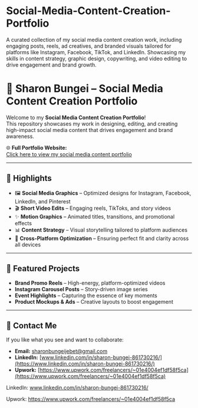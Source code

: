 # Social-Media-Content-Creation-Portfolio
A curated collection of my social media content creation work, including engaging posts, reels, ad creatives, and branded visuals tailored for platforms like Instagram, Facebook, TikTok, and LinkedIn. Showcasing my skills in content strategy, graphic design, copywriting, and video editing to drive engagement and brand growth.
# 📱 Sharon Bungei – Social Media Content Creation Portfolio

Welcome to my **Social Media Content Creation Portfolio**!  
This repository showcases my work in designing, editing, and creating high-impact social media content that drives engagement and brand awareness.

🌐 **Full Portfolio Website:**  
[Click here to view my social media content portfolio](https://sharonbungeiblog.wordpress.com/portfolio/sharon-bungei-video-editor-portfolio/)

---

## 🌟 Highlights
- 🖼 **Social Media Graphics** – Optimized designs for Instagram, Facebook, LinkedIn, and Pinterest
- 🎬 **Short Video Edits** – Engaging reels, TikToks, and story videos
- ✨ **Motion Graphics** – Animated titles, transitions, and promotional effects
- 📊 **Content Strategy** – Visual storytelling tailored to platform audiences
- 📱 **Cross-Platform Optimization** – Ensuring perfect fit and clarity across all devices

---

## 📌 Featured Projects
- **Brand Promo Reels** – High-energy, platform-optimized videos
- **Instagram Carousel Posts** – Story-driven image series
- **Event Highlights** – Capturing the essence of key moments
- **Product Mockups & Ads** – Creative layouts to boost engagement

---

## 📧 Contact Me
If you like what you see and want to collaborate:
- **Email:** sharonbungeijebet@gmail.com
- **LinkedIn:** [www.linkedin.com/in/sharon-bungei-861730216/](https://www.linkedin.com/in/sharon-bungei-861730216/)
- **Upwork:** [https://www.upwork.com/freelancers/~01e4004ef1df58f5ca](https://www.upwork.com/freelancers/~01e4004ef1df58f5ca)

LinkedIn: www.linkedin.com/in/sharon-bungei-861730216/

Upwork: https://www.upwork.com/freelancers/~01e4004ef1df58f5ca
